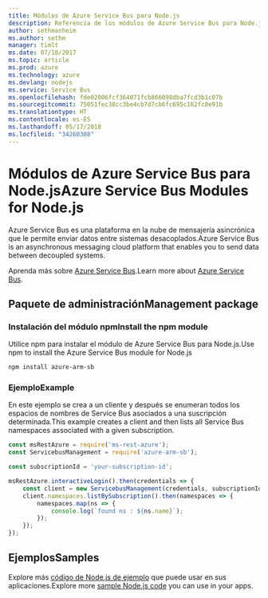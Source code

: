 ```yaml
---
title: Módulos de Azure Service Bus para Node.js
description: Referencia de los módulos de Azure Service Bus para Node.js
author: sethmanheim
ms.author: sethm
manager: timlt
ms.date: 07/18/2017
ms.topic: article
ms.prod: azure
ms.technology: azure
ms.devlang: nodejs
ms.service: Service Bus
ms.openlocfilehash: fde02006fcf364071fcb866098dba7fcd3b1c07b
ms.sourcegitcommit: 75051fec38cc3be4cb7d7cb6fc695c162fc0e91b
ms.translationtype: HT
ms.contentlocale: es-ES
ms.lasthandoff: 05/17/2018
ms.locfileid: "34260308"
---
```

# <a name="azure-service-bus-modules-for-nodejs"></a><span data-ttu-id="9bac3-103">Módulos de Azure Service Bus para Node.js</span><span class="sxs-lookup"><span data-stu-id="9bac3-103">Azure Service Bus Modules for Node.js</span></span>

<span data-ttu-id="9bac3-104">Azure Service Bus es una plataforma en la nube de mensajería asincrónica que le permite enviar datos entre sistemas desacoplados.</span><span class="sxs-lookup"><span data-stu-id="9bac3-104">Azure Service Bus is an asynchronous messaging cloud platform that enables you to send data between decoupled systems.</span></span>

<span data-ttu-id="9bac3-105">Aprenda más sobre [Azure Service Bus](https://docs.microsoft.com/azure/service-bus-messaging/service-bus-messaging-overview).</span><span class="sxs-lookup"><span data-stu-id="9bac3-105">Learn more about [Azure Service Bus](https://docs.microsoft.com/azure/service-bus-messaging/service-bus-messaging-overview).</span></span>

## <a name="management-package"></a><span data-ttu-id="9bac3-106">Paquete de administración</span><span class="sxs-lookup"><span data-stu-id="9bac3-106">Management package</span></span>

### <a name="install-the-npm-module"></a><span data-ttu-id="9bac3-107">Instalación del módulo npm</span><span class="sxs-lookup"><span data-stu-id="9bac3-107">Install the npm module</span></span>

<span data-ttu-id="9bac3-108">Utilice npm para instalar el módulo de Azure Service Bus para Node.js.</span><span class="sxs-lookup"><span data-stu-id="9bac3-108">Use npm to install the Azure Service Bus module for Node.js</span></span>

```bash
npm install azure-arm-sb
```

### <a name="example"></a><span data-ttu-id="9bac3-109">Ejemplo</span><span class="sxs-lookup"><span data-stu-id="9bac3-109">Example</span></span>

<span data-ttu-id="9bac3-110">En este ejemplo se crea a un cliente y después se enumeran todos los espacios de nombres de Service Bus asociados a una suscripción determinada.</span><span class="sxs-lookup"><span data-stu-id="9bac3-110">This example creates a client and then lists all Service Bus namespaces associated with a given subscription.</span></span>

```javascript
const msRestAzure = require('ms-rest-azure');
const ServicebusManagement = require('azure-arm-sb');

const subscriptionId = 'your-subscription-id';

msRestAzure.interactiveLogin().then(credentials => {
    const client = new ServicebusManagement(credentials, subscriptionId);
    client.namespaces.listBySubscription().then(namespaces => {
        namespaces.map(ns => {
            console.log(`found ns : ${ns.name}`);
        });
    });
});
```

## <a name="samples"></a><span data-ttu-id="9bac3-111">Ejemplos</span><span class="sxs-lookup"><span data-stu-id="9bac3-111">Samples</span></span>

<span data-ttu-id="9bac3-112">Explore más [código de Node.js de ejemplo](https://azure.microsoft.com/resources/samples/?platform=nodejs) que puede usar en sus aplicaciones.</span><span class="sxs-lookup"><span data-stu-id="9bac3-112">Explore more [sample Node.js code](https://azure.microsoft.com/resources/samples/?platform=nodejs) you can use in your apps.</span></span>
